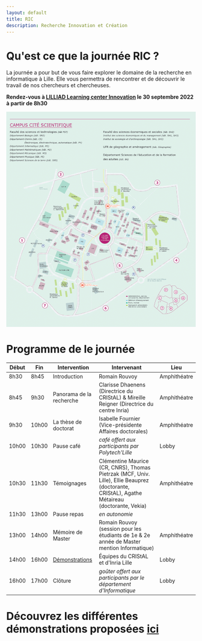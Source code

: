 ```yaml
---
layout: default
title: RIC
description: Recherche Innovation et Création
---
```


#  Qu'est ce que la journée RIC ?

La journée a pour but de vous faire explorer le domaine de la recherche en informatique à Lille.
Elle vous permettra de rencontrer et de découvrir le travail de nos chercheurs et chercheuses.  

**Rendez-vous à [LILLIAD Learning center Innovation](https://lilliad.univ-lille.fr) le 30 septembre 2022 à partir de 8h30**

![plan_campus](/doc/img/plan_campus_univ-lille.png)


# Programme de le journée

| Début | Fin   | Intervention             | Intervenant                                                                                | Lieu         |
|-------|-------|--------------------------|--------------------------------------------------------------------------------------------|--------------|
| 8h30  | 8h45  | Introduction             | Romain Rouvoy                                                                              | Amphithéatre |
| 8h45  | 9h30  | Panorama de la recherche | Clarisse Dhaenens (Directrice du CRIStAL) & Mireille Reigner (Directrice du centre Inria)  | Amphithéatre |
| 9h30  | 10h00 | La thèse de doctorat     | Isabelle Fournier (Vice-présidente Affaires doctorales)                                    | Amphithéatre |
| 10h00 | 10h30 | Pause café               | _café offert aux participants par Polytech'Lille_                                          | Lobby        |
| 10h30 | 11h30 | Témoignages              | Clémentine Maurice (CR, CNRS), Thomas Pietrzak (MCF, Univ. Lille), Ellie Beauprez (doctorante, CRIStAL), Agathe Métaireau (doctorante, Vekia)                                                                                                    | Amphithéatre |
| 11h30 | 13h00 | Pause repas              | _en autonomie_                                                                             |              |
| 13h00 | 14h00 | Mémoire de Master        | Romain Rouvoy (session pour les étudiants de 1e & 2e année de Master mention Informatique) | Amphithéatre |
| 14h00 | 16h00 | [Démonstrations](./demo.html)| Équipes du CRIStAL et d'Inria Lille                                                    | Lobby        |
| 16h00 | 17h00 | Clôture                  | _goûter offert aux participants par le département d'Informatique_                         | Lobby        |


# Découvrez les différentes démonstrations proposées [ici](./demo.html)
